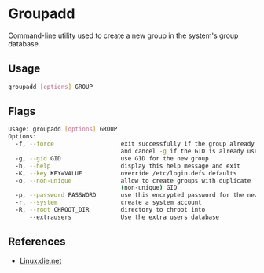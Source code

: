 # Groupadd

Command-line utility used to create a new group in the system's group database.

## Usage

```bash
groupadd [options] GROUP
```

## Flags

```bash
Usage: groupadd [options] GROUP
Options:
  -f, --force                   exit successfully if the group already exists,
                                and cancel -g if the GID is already used
  -g, --gid GID                 use GID for the new group
  -h, --help                    display this help message and exit
  -K, --key KEY=VALUE           override /etc/login.defs defaults
  -o, --non-unique              allow to create groups with duplicate
                                (non-unique) GID
  -p, --password PASSWORD       use this encrypted password for the new group
  -r, --system                  create a system account
  -R, --root CHROOT_DIR         directory to chroot into
      --extrausers              Use the extra users database
```

## References

- [Linux.die.net](https://linux.die.net/man/8/groupadd)
